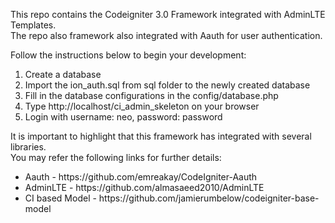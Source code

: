 <p>
This repo contains the Codeigniter 3.0 Framework integrated with AdminLTE Templates.<br/>
The repo also framework also integrated with Aauth for user authentication. 
</p>

<p>
Follow the instructions below to begin your development:<br>
<ol>
<li>Create a database</li>
<li>Import the ion_auth.sql from sql folder to the newly created database</li>
<li>Fill in the database configurations in the config/database.php</li>
<li>Type http://localhost/ci_admin_skeleton on your browser</li>
<li>Login with username: neo, password: password</li>
</ol>

<p>
	It is important to highlight that this framework has integrated with several libraries.
	<br/>
	You may refer the following links for further details:
</p>

<ul>
	<li>Aauth - https://github.com/emreakay/CodeIgniter-Aauth</li>
	<li>AdminLTE - https://github.com/almasaeed2010/AdminLTE</li>
	<li>CI based Model - https://github.com/jamierumbelow/codeigniter-base-model</li>
</ul>